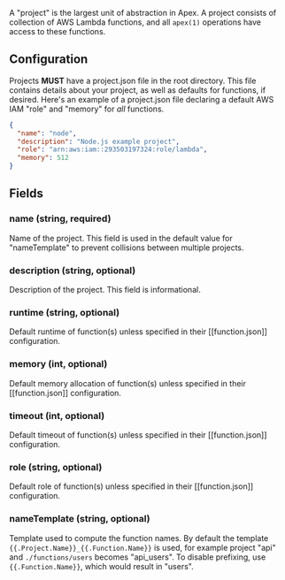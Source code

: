 
A "project" is the largest unit of abstraction in Apex. A project consists of collection of AWS Lambda functions, and
all `apex(1)` operations have access to these functions.

## Configuration

Projects __MUST__ have a project.json file in the root directory. This file contains details about your project, as well as
defaults for functions, if desired. Here's an example of a project.json file declaring a default AWS IAM "role" and "memory" for _all_ functions.

```json
{
  "name": "node",
  "description": "Node.js example project",
  "role": "arn:aws:iam::293503197324:role/lambda",
  "memory": 512
}
```

## Fields

### name (string, required)

Name of the project. This field is used in the default value for "nameTemplate" to prevent collisions between multiple projects.

### description (string, optional)

Description of the project. This field is informational.

### runtime (string, optional)

Default runtime of function(s) unless specified in their [[function.json]] configuration.

### memory (int, optional)

Default memory allocation of function(s) unless specified in their [[function.json]] configuration.

### timeout (int, optional)

Default timeout of function(s) unless specified in their [[function.json]] configuration.

### role (string, optional)

Default role of function(s) unless specified in their [[function.json]] configuration.

### nameTemplate (string, optional)

Template used to compute the function names. By default the template `{{.Project.Name}}_{{.Function.Name}}` is used, for example project "api" and `./functions/users` becomes "api_users". To disable prefixing, use `{{.Function.Name}}`, which would result in "users".

